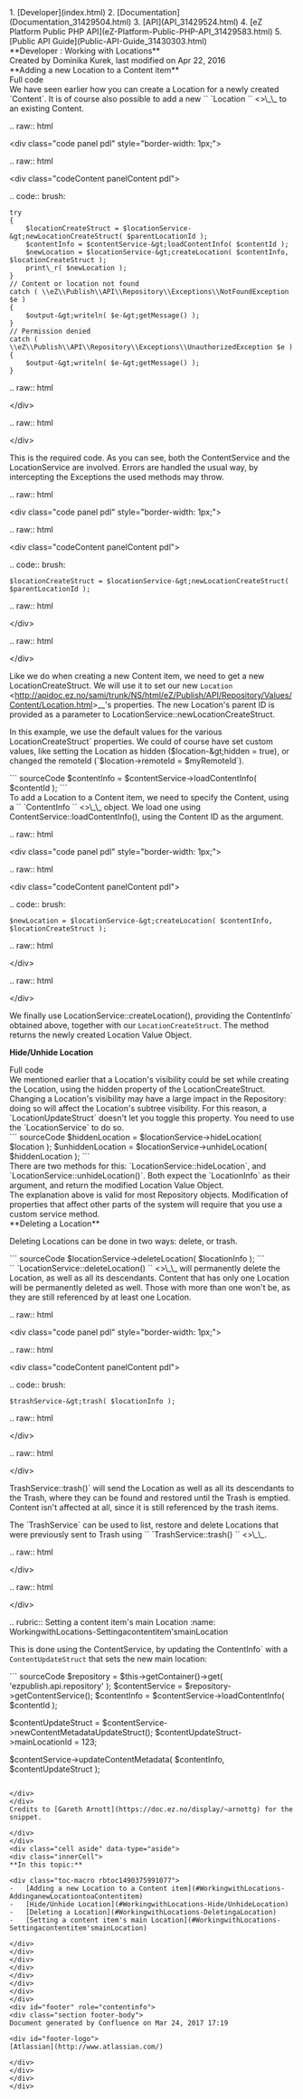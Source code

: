<div id="page">
<div id="main" class="aui-page-panel">
<div id="main-header">
<div id="breadcrumb-section">
1.  [Developer](index.html)
2.  [Documentation](Documentation_31429504.html)
3.  [API](API_31429524.html)
4.  [eZ Platform Public PHP API](eZ-Platform-Public-PHP-API_31429583.html)
5.  [Public API Guide](Public-API-Guide_31430303.html)

</div>
**Developer : Working with Locations**

</div>
<div id="content" class="view">
<div class="page-metadata">
Created by Dominika Kurek, last modified on Apr 22, 2016

</div>
<div id="main-content" class="wiki-content group">
<div class="contentLayout2">
<div class="columnLayout two-right-sidebar"
data-layout="two-right-sidebar">
<div class="cell normal" data-type="normal">
<div class="innerCell">
**Adding a new Location to a Content item**

<div
class="confluence-information-macro confluence-information-macro-information">
Full code

<div class="confluence-information-macro-body">
<https://github.com/ezsystems/CookbookBundle/blob/master/Command/AddLocationToContentCommand.php>

</div>
</div>
We have seen earlier how you can create a Location for a newly created `Content`. It is of course also possible to add a new `` `Location `` &lt;<http://apidoc.ez.no/sami/trunk/NS/html/eZ/Publish/API/Repository/Values/Content/Location.html>&gt;\_\_
to an existing Content.

.. raw:: html

   &lt;div class="code panel pdl" style="border-width: 1px;"&gt;

.. raw:: html

   &lt;div class="codeContent panelContent pdl"&gt;

.. code:: brush:

    try
    {
        $locationCreateStruct = $locationService-&gt;newLocationCreateStruct( $parentLocationId );
        $contentInfo = $contentService-&gt;loadContentInfo( $contentId );
        $newLocation = $locationService-&gt;createLocation( $contentInfo, $locationCreateStruct );
        print\_r( $newLocation );
    }
    // Content or location not found
    catch ( \\eZ\\Publish\\API\\Repository\\Exceptions\\NotFoundException $e )
    {
        $output-&gt;writeln( $e-&gt;getMessage() );
    }
    // Permission denied
    catch ( \\eZ\\Publish\\API\\Repository\\Exceptions\\UnauthorizedException $e )
    {
        $output-&gt;writeln( $e-&gt;getMessage() );
    }

.. raw:: html

   &lt;/div&gt;

.. raw:: html

   &lt;/div&gt;

This is the required code. As you can see, both the ContentService and
the LocationService are involved. Errors are handled the usual way, by
intercepting the Exceptions the used methods may throw.

.. raw:: html

   &lt;div class="code panel pdl" style="border-width: 1px;"&gt;

.. raw:: html

   &lt;div class="codeContent panelContent pdl"&gt;

.. code:: brush:

    $locationCreateStruct = $locationService-&gt;newLocationCreateStruct( $parentLocationId );

.. raw:: html

   &lt;/div&gt;

.. raw:: html

   &lt;/div&gt;

Like we do when creating a new Content item, we need to get a new
LocationCreateStruct. We will use it to set our new
`Location` &lt;<http://apidoc.ez.no/sami/trunk/NS/html/eZ/Publish/API/Repository/Values/Content/Location.html>&gt;\_\_'s
properties. The new Location's parent ID is provided as a parameter to
LocationService::newLocationCreateStruct.

In this example, we use the default values for the various
LocationCreateStruct\` properties. We could of course have set custom values, like setting the Location as hidden ($location-&gt;hidden = true), or changed the remoteId (`$location->remoteId = $myRemoteId`).

<div class="code panel pdl" style="border-width: 1px;">
<div class="codeContent panelContent pdl">
``` sourceCode
$contentInfo = $contentService->loadContentInfo( $contentId );
```

</div>
</div>
To add a Location to a Content item, we need to specify the Content, using a `` `ContentInfo `` &lt;<http://apidoc.ez.no/sami/trunk/NS/html/eZ/Publish/API/Repository/Values/Content/ContentInfo.html>&gt;\_\_
object. We load one using ContentService::loadContentInfo(), using
the Content ID as the argument.

.. raw:: html

   &lt;div class="code panel pdl" style="border-width: 1px;"&gt;

.. raw:: html

   &lt;div class="codeContent panelContent pdl"&gt;

.. code:: brush:

    $newLocation = $locationService-&gt;createLocation( $contentInfo, $locationCreateStruct );

.. raw:: html

   &lt;/div&gt;

.. raw:: html

   &lt;/div&gt;

We finally use LocationService::createLocation(), providing the
ContentInfo\` obtained above, together with our `LocationCreateStruct`. The method returns the newly created Location Value Object.

**Hide/Unhide Location**

<div
class="confluence-information-macro confluence-information-macro-information">
Full code

<div class="confluence-information-macro-body">
<https://github.com/ezsystems/CookbookBundle/blob/master/Command/HideLocationCommand.php>

</div>
</div>
We mentioned earlier that a Location's visibility could be set while creating the Location, using the hidden property of the LocationCreateStruct. Changing a Location's visibility may have a large impact in the Repository: doing so will affect the Location's subtree visibility. For this reason, a `LocationUpdateStruct` doesn't let you toggle this property. You need to use the `LocationService` to do so.

<div class="code panel pdl" style="border-width: 1px;">
<div class="codeContent panelContent pdl">
``` sourceCode
$hiddenLocation = $locationService->hideLocation( $location );
$unhiddenLocation = $locationService->unhideLocation( $hiddenLocation );
```

</div>
</div>
There are two methods for this: `LocationService::hideLocation`, and `LocationService::unhideLocation()`. Both expect the `LocationInfo` as their argument, and return the modified Location Value Object.

<div
class="confluence-information-macro confluence-information-macro-note">
<div class="confluence-information-macro-body">
The explanation above is valid for most Repository objects. Modification of properties that affect other parts of the system will require that you use a custom service method.

</div>
</div>
**Deleting a Location**

Deleting Locations can be done in two ways: delete, or trash. 

<div class="code panel pdl" style="border-width: 1px;">
<div class="codeContent panelContent pdl">
``` sourceCode
$locationService->deleteLocation( $locationInfo );
```

</div>
</div>
`` `LocationService::deleteLocation() `` &lt;<http://apidoc.ez.no/sami/trunk/NS/html/eZ/Publish/API/Repository/LocationService.html#method_deleteLocation>&gt;\_\_
will permanently delete the Location, as well as all its descendants.
Content that has only one Location will be permanently deleted as well.
Those with more than one won't be, as they are still referenced by at
least one Location.

.. raw:: html

   &lt;div class="code panel pdl" style="border-width: 1px;"&gt;

.. raw:: html

   &lt;div class="codeContent panelContent pdl"&gt;

.. code:: brush:

    $trashService-&gt;trash( $locationInfo );

.. raw:: html

   &lt;/div&gt;

.. raw:: html

   &lt;/div&gt;

TrashService::trash()\` will send the Location as well as all its descendants to the Trash, where they can be found and restored until the Trash is emptied. Content isn't affected at all, since it is still referenced by the trash items.

<div
class="confluence-information-macro confluence-information-macro-note">
<div class="confluence-information-macro-body">
The `TrashService` can be used to list, restore and delete Locations that were previously sent to Trash using `` `TrashService::trash() `` &lt;<http://apidoc.ez.no/sami/trunk/NS/html/eZ/Publish/API/Repository/TrashService.html#method_trash>&gt;\_\_.

.. raw:: html

   &lt;/div&gt;

.. raw:: html

   &lt;/div&gt;

.. rubric:: Setting a content item's main Location
   :name: WorkingwithLocations-Settingacontentitem'smainLocation

This is done using the ContentService, by updating the
ContentInfo\` with a `ContentUpdateStruct` that sets the new main location:

<div class="code panel pdl" style="border-width: 1px;">
<div class="codeContent panelContent pdl">
``` sourceCode
$repository = $this->getContainer()->get( 'ezpublish.api.repository' );
$contentService = $repository->getContentService();
$contentInfo = $contentService->loadContentInfo( $contentId );

$contentUpdateStruct = $contentService->newContentMetadataUpdateStruct();
$contentUpdateStruct->mainLocationId = 123;

$contentService->updateContentMetadata( $contentInfo, $contentUpdateStruct );
```

</div>
</div>
Credits to [Gareth Arnott](https://doc.ez.no/display/~arnottg) for the snippet.

</div>
</div>
<div class="cell aside" data-type="aside">
<div class="innerCell">
**In this topic:**

<div class="toc-macro rbtoc1490375991077">
-   [Adding a new Location to a Content item](#WorkingwithLocations-AddinganewLocationtoaContentitem)
-   [Hide/Unhide Location](#WorkingwithLocations-Hide/UnhideLocation)
-   [Deleting a Location](#WorkingwithLocations-DeletingaLocation)
-   [Setting a content item's main Location](#WorkingwithLocations-Settingacontentitem'smainLocation)

</div>
</div>
</div>
</div>
</div>
</div>
</div>
</div>
<div id="footer" role="contentinfo">
<div class="section footer-body">
Document generated by Confluence on Mar 24, 2017 17:19

<div id="footer-logo">
[Atlassian](http://www.atlassian.com/)

</div>
</div>
</div>
</div>

